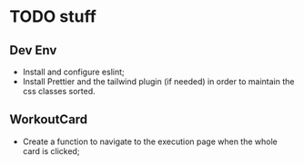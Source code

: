 # TODO stuff

## Dev Env

-   Install and configure eslint;
-   Install Prettier and the tailwind plugin (if needed) in order to maintain the css classes sorted.

## WorkoutCard

-   Create a function to navigate to the execution page when the whole card is clicked;
